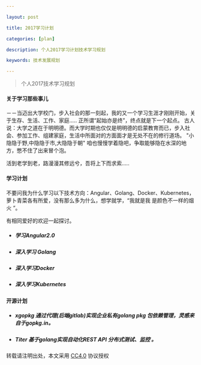 ```yaml
---

layout: post

title: 2017学习计划

categories: [plan]

description: 个人2017学习计划技术学习规划

keywords: 技术发展规划

---
```


> 个人2017技术学习规划

#### 关于学习那些事儿

－－当迈出大学校门，步入社会的那一刻起，我的又一个学习生涯才刚刚开始，关于生存、生活、工作、家庭..... 正所谓“起始亦是终”，终点就是下一个起点。
古人说：大学之道在于明明德。而大学时期也仅仅是明明德的启蒙教育而已，步入社会、参加工作、组建家庭，生活中所面对的方面面才是无处不在的修行道场。
"小隐隐于野,中隐隐于市,大隐隐于朝" 咱也慢慢学着隐吧，争取能够隐在水深的地方，憋不住了出来冒个泡。

活到老学到老，路漫漫其修远兮，吾将上下而求索.....

#### 学习计划

不要问我为什么学习以下技术方向：Angular、Golang、Docker、Kubernetes，萝卜青菜各有所爱，没有那么多为什么，想学就学，“我就是我 是颜色不一样的烟火 ”。

有相同爱好的欢迎一起探讨。

 - ##### 学习Angular2.0
 - ##### 深入学习 Golang
 - ##### 深入学习Docker
 - ##### 深入学习Kubernetes

#### 开源计划

 - ##### xgopkg 通过代理(后端gitlab)实现企业私有golang pkg 包依赖管理，灵感来自于gopkg.in。
 - ##### Titer 基于golang实现自动化REST API 分布式测试、监控 。

 转载请注明出处，本文采用 [CC4.0](http://creativecommons.org/licenses/by-nc-nd/4.0/) 协议授权



